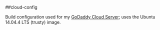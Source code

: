 ##cloud-config

Build configuration used for my [GoDaddy Cloud Server](https://cloud.godaddy.com); uses the Ubuntu 14.04.4 LTS (trusty) image.
